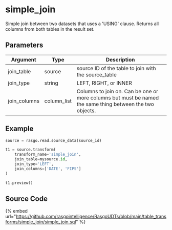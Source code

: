 

# simple_join

Simple join between two datasets that uses a 'USING' clause. Returns all columns from both tables in the result set.


## Parameters

|   Argument   |    Type     |                                               Description                                                |
| ------------ | ----------- | -------------------------------------------------------------------------------------------------------- |
| join_table   | source      | source ID of the table to join with the source_table                                                     |
| join_type    | string      | LEFT, RIGHT, or INNER                                                                                    |
| join_columns | column_list | Columns to join on. Can be one or more columns but must be named the same thing between the two objects. |


## Example

```python
source = rasgo.read.source_data(source_id)

t1 = source.transform(
    transform_name='simple_join',
    join_table=mysource.id,
    join_type='LEFT',
    join_columns=['DATE', 'FIPS']
)

t1.preview()

```

## Source Code

{% embed url="https://github.com/rasgointelligence/RasgoUDTs/blob/main/table_transforms/simple_join/simple_join.sql" %}

